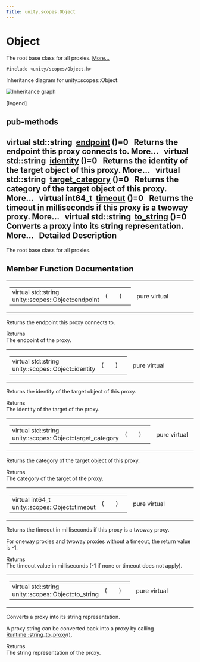 ```yaml
---
Title: unity.scopes.Object
---
```

        
Object
======

The root base class for all proxies. [More...](#details)

`#include <unity/scopes/Object.h>`

Inheritance diagram for unity::scopes::Object:

![Inheritance graph](https://developer.ubuntu.com/static/devportal_uploaded/e183b4c1-36ff-4b8e-b123-e202ade4240c-api/scopes/cpp/sdk-15.04/unity.scopes.Object/classunity_1_1scopes_1_1_object__inherit__graph.png)

<span class="legend">\[legend\]</span>

pub-methods
------------------------------------------------------

virtual std::string 
<a href="#ad7618cc9d878c40b389361d4acd473ae">endpoint</a> ()=0
 
Returns the endpoint this proxy connects to. More...
 
virtual std::string 
<a href="#a1b55aea886f0a68cb8a578f7ee0b1cfd">identity</a> ()=0
 
Returns the identity of the target object of this proxy. More...
 
virtual std::string 
<a href="#a40a997516629df3dacca9742dbddd6cb">target_category</a> ()=0
 
Returns the category of the target object of this proxy. More...
 
virtual int64\_t 
<a href="#a41d9839f1e3cbcd6d8baee0736feccab">timeout</a> ()=0
 
Returns the timeout in milliseconds if this proxy is a twoway proxy. More...
 
virtual std::string 
<a href="#a9ae27e1f30dc755abcd796a1e8a25150">to_string</a> ()=0
 
Converts a proxy into its string representation. More...
 
<span id="details"></span>
Detailed Description
--------------------

The root base class for all proxies.

Member Function Documentation
-----------------------------

<span id="ad7618cc9d878c40b389361d4acd473ae" class="anchor"></span>
<table>
<colgroup>
<col width="50%" />
<col width="50%" />
</colgroup>
<tbody>
<tr class="odd">
<td><table>
<tbody>
<tr class="odd">
<td>virtual std::string unity::scopes::Object::endpoint</td>
<td>(</td>
<td></td>
<td>)</td>
<td></td>
</tr>
</tbody>
</table></td>
<td><span class="mlabels"><span class="mlabel">pure virtual</span></span></td>
</tr>
</tbody>
</table>

Returns the endpoint this proxy connects to.

Returns  
The endpoint of the proxy.

<span id="a1b55aea886f0a68cb8a578f7ee0b1cfd" class="anchor"></span>
<table>
<colgroup>
<col width="50%" />
<col width="50%" />
</colgroup>
<tbody>
<tr class="odd">
<td><table>
<tbody>
<tr class="odd">
<td>virtual std::string unity::scopes::Object::identity</td>
<td>(</td>
<td></td>
<td>)</td>
<td></td>
</tr>
</tbody>
</table></td>
<td><span class="mlabels"><span class="mlabel">pure virtual</span></span></td>
</tr>
</tbody>
</table>

Returns the identity of the target object of this proxy.

Returns  
The identity of the target of the proxy.

<span id="a40a997516629df3dacca9742dbddd6cb" class="anchor"></span>
<table>
<colgroup>
<col width="50%" />
<col width="50%" />
</colgroup>
<tbody>
<tr class="odd">
<td><table>
<tbody>
<tr class="odd">
<td>virtual std::string unity::scopes::Object::target_category</td>
<td>(</td>
<td></td>
<td>)</td>
<td></td>
</tr>
</tbody>
</table></td>
<td><span class="mlabels"><span class="mlabel">pure virtual</span></span></td>
</tr>
</tbody>
</table>

Returns the category of the target object of this proxy.

Returns  
The category of the target of the proxy.

<span id="a41d9839f1e3cbcd6d8baee0736feccab" class="anchor"></span>
<table>
<colgroup>
<col width="50%" />
<col width="50%" />
</colgroup>
<tbody>
<tr class="odd">
<td><table>
<tbody>
<tr class="odd">
<td>virtual int64_t unity::scopes::Object::timeout</td>
<td>(</td>
<td></td>
<td>)</td>
<td></td>
</tr>
</tbody>
</table></td>
<td><span class="mlabels"><span class="mlabel">pure virtual</span></span></td>
</tr>
</tbody>
</table>

Returns the timeout in milliseconds if this proxy is a twoway proxy.

For oneway proxies and twoway proxies without a timeout, the return value is -1.

Returns  
The timeout value in milliseconds (-1 if none or timeout does not apply).

<span id="a9ae27e1f30dc755abcd796a1e8a25150" class="anchor"></span>
<table>
<colgroup>
<col width="50%" />
<col width="50%" />
</colgroup>
<tbody>
<tr class="odd">
<td><table>
<tbody>
<tr class="odd">
<td>virtual std::string unity::scopes::Object::to_string</td>
<td>(</td>
<td></td>
<td>)</td>
<td></td>
</tr>
</tbody>
</table></td>
<td><span class="mlabels"><span class="mlabel">pure virtual</span></span></td>
</tr>
</tbody>
</table>

Converts a proxy into its string representation.

A proxy string can be converted back into a proxy by calling <a href="unity.scopes.Runtime.md#a24eec46bc15975c219642fcfe8e5357f" title="Convert a string to a proxy. ">Runtime::string_to_proxy()</a>.

Returns  
The string representation of the proxy.

